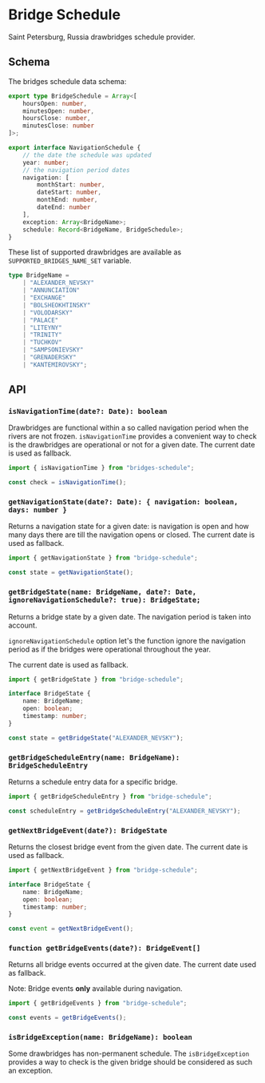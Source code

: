 # Bridge Schedule

Saint Petersburg, Russia drawbridges schedule provider.

## Schema

The bridges schedule data schema:

```ts
export type BridgeSchedule = Array<[
	hoursOpen: number,
	minutesOpen: number,
	hoursClose: number,
	minutesClose: number
]>;

export interface NavigationSchedule {
	// the date the schedule was updated
	year: number;
	// the navigation period dates
	navigation: [
		monthStart: number,
		dateStart: number,
		monthEnd: number,
		dateEnd: number
	],
	exception: Array<BridgeName>;
	schedule: Record<BridgeName, BridgeSchedule>;
}
```

These list of supported drawbridges are available as `SUPPORTED_BRIDGES_NAME_SET` variable.

```ts
type BridgeName =
	| "ALEXANDER_NEVSKY"
	| "ANNUNCIATION"
	| "EXCHANGE"
	| "BOLSHEOKHTINSKY"
	| "VOLODARSKY"
	| "PALACE"
	| "LITEYNY"
	| "TRINITY"
	| "TUCHKOV"
	| "SAMPSONIEVSKY"
	| "GRENADERSKY"
	| "KANTEMIROVSKY";
```

## API

### `isNavigationTime(date?: Date): boolean`

Drawbridges are functional within a so called navigation period when the rivers are not frozen. `isNavigationTime` provides a convenient way to check is the drawbridges are operational or not for a given date. The current date is used as fallback.

```ts
import { isNavigationTime } from "bridges-schedule";

const check = isNavigationTime();
```

### `getNavigationState(date?: Date): { navigation: boolean, days: number }`

Returns a navigation state for a given date: is navigation is open and how many days there are till the navigation opens or closed. The current date is used as fallback.

```ts
import { getNavigationState } from "bridge-schedule";

const state = getNavigationState();
```

### `getBridgeState(name: BridgeName, date?: Date, ignoreNavigationSchedule?: true): BridgeState;`

Returns a bridge state by a given date. The navigation period is taken into account.

`ignoreNavigationSchedule` option let's the function ignore the navigation period as if the bridges were operational throughout the year.

The current date is used as fallback.

```ts
import { getBridgeState } from "bridge-schedule";

interface BridgeState {
	name: BridgeName;
	open: boolean;
	timestamp: number;
}

const state = getBridgeState("ALEXANDER_NEVSKY");
```

### `getBridgeScheduleEntry(name: BridgeName): BridgeScheduleEntry`

Returns a schedule entry data for a specific bridge.

```ts
import { getBridgeScheduleEntry } from "bridge-schedule";

const scheduleEntry = getBridgeScheduleEntry("ALEXANDER_NEVSKY");
```

### `getNextBridgeEvent(date?): BridgeState`

Returns the closest bridge event from the given date. The current date is used as fallback.

```ts
import { getNextBridgeEvent } from "bridge-schedule";

interface BridgeState {
	name: BridgeName;
	open: boolean;
	timestamp: number;
}

const event = getNextBridgeEvent();
```

### `function getBridgeEvents(date?): BridgeEvent[]`

Returns all bridge events occurred at the given date. The current date used as fallback.

Note: Bridge events **only** available during navigation.

```ts
import { getBridgeEvents } from "bridge-schedule";

const events = getBridgeEvents();
```

### `isBridgeException(name: BridgeName): boolean`

Some drawbridges has non-permanent schedule. The `isBridgeException` provides a way to check is the given bridge should be considered as such an exception.
